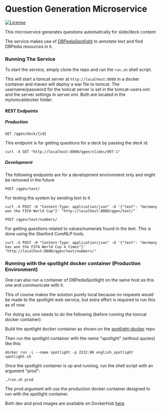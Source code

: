 # Question Generation Microservice #

[![License](https://img.shields.io/badge/License-MPL%202.0-green.svg)](https://github.com/slidewiki/notification-service/blob/master/LICENSE)

This microservice generates questions automatically for slide/deck content

The service makes use of [DBPediaSpotlight](https://github.com/dbpedia-spotlight/dbpedia-spotlight/) to annotate text and find DBPedia resources in it.

### Running The Service 
To start the service, simply clone the repo and run the `run.sh` shell script.

This will start a tomcat server at ```http://localhost:8080``` in a docker container and maven will deploy a war file to tomcat.
The username/password for the tomcat server is set in the tomcat-users.xml and the server settings in server.xml. Both are located in the mytomcatdocker folder.

#### REST Endpoints

##### Production

```GET /qgen/deck/{id}```

This endpoint is for getting questions for a deck by passing the deck id.

```
curl -X GET "http://localhost:8080/qgen/slides/997-1"

```

##### Development

The following endpoints are for a development environment only and might be removed in the future

```POST /qgen/text/```

For testing the system by sending text to it

```
curl -X POST -H "Content-Type: application/json" -d '{"text": "Germany won the FIFA World Cup"}' "http://localhost:8080/qgen/text/"
```

```POST /qgen/text/numbers/```

For getting questions related to values/numerals found in the text. This is done using the Stanford CoreNLP tools.
 
```
curl -X POST -H "Content-Type: application/json" -d '{"text": "Germany has won the FIFA World Cup 4 times"}' "http://localhost:8080/qgen/text/numbers/"
```

### Running with the spotlight docker container (Production Environment)

One can also run a container of DBPediaSpotlight on the same host as this one and communicate with it.

This of course makes the solution purely local because no requests would be made to the spotlight web service, but extra effort is required to run this as of now.  

For doing so, one needs to do the following (before running the tomcat docker container):

Build the spotlight docker container as shown on the [spotlight-docker](https://github.com/dbpedia-spotlight/spotlight-docker/tree/master/v0.7.1/english) repo

Then run the spotlight container with the name "spotlight" (without quotes) like this:
```
docker run -i --name spotlight -p 2222:80 english_spotlight spotlight.sh
```

Once the spotlight container is up and running, run the shell script with an argument "prod":

```./run.sh prod```

The prod argument will use the production docker container designed to run with the spotlight container.

Both dev and prod images are available on DockerHub [here](https://hub.docker.com/r/andyfaizan/).
